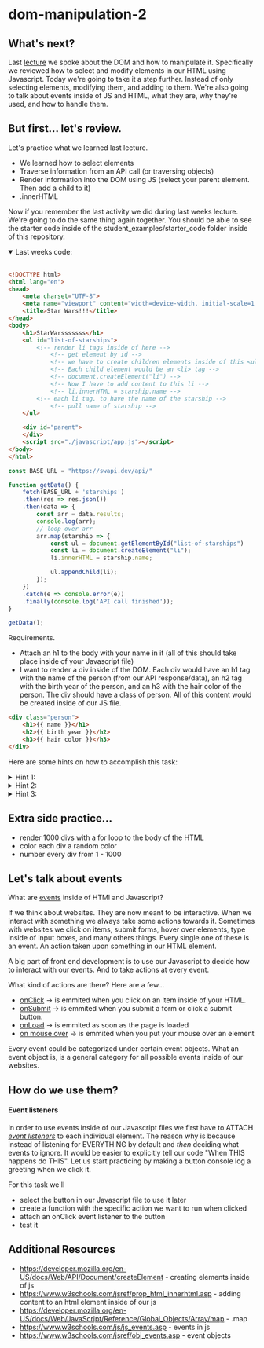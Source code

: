 # dom-manipulation-2

## What's next?
Last [lecture](https://github.com/angeljuarez77/dom-manipulation) we spoke about the DOM and how to manipulate it. Specifically we reviewed how to select and modify elements in our HTML using Javascript. Today we're going to take it a step further. Instead of only selecting elements, modifying them, and adding to them. We're also going to talk about events inside of JS and HTML, what they are, why they're used, and how to handle them.

## But first... let's review.
Let's practice what we learned last lecture.
* We learned how to select elements
* Traverse information from an API call (or traversing objects)
* Render information into the DOM using JS (select your parent element. Then add a child to it)
* .innerHTML

Now if you remember the last activity we did during last weeks lecture. We're going to do the same thing again together. You should be able to see the starter code inside of the student_examples/starter_code folder inside of this repository.
<details open>
<summary>Last weeks code:</summary>
<br>

```html
<!DOCTYPE html>
<html lang="en">
<head>
    <meta charset="UTF-8">
    <meta name="viewport" content="width=device-width, initial-scale=1.0">
    <title>Star Wars!!!</title>
</head>
<body>
    <h1>StarWarsssssss</h1>
    <ul id="list-of-starships">
        <!-- render li tags inside of here -->
            <!-- get element by id -->
            <!-- we have to create children elements inside of this <ul> -->
            <!-- Each child element would be an <li> tag -->
            <!-- document.createElement("li") -->
            <!-- Now I have to add content to this li -->
            <!-- li.innerHTML = starship.name -->
        <!-- each li tag. to have the name of the starship -->
            <!-- pull name of starship -->
    </ul>

    <div id="parent">
    </div>
    <script src="./javascript/app.js"></script>
</body>
</html>
```

```javascript
const BASE_URL = "https://swapi.dev/api/"

function getData() {
    fetch(BASE_URL + 'starships')
    .then(res => res.json())
    .then(data => {
        const arr = data.results;
        console.log(arr);
        // loop over arr
        arr.map(starship => {
            const ul = document.getElementById("list-of-starships")
            const li = document.createElement("li");
            li.innerHTML = starship.name;

            ul.appendChild(li);
        });
    })
    .catch(e => console.error(e))
    .finally(console.log('API call finished'));
}

getData();
```
</details>

Requirements.
* Attach an h1 to the body with your name in it (all of this should take place inside of your Javascript file)
* I want to render a div inside of the DOM. Each div would have an h1 tag with the name of the person (from our API response/data), an h2 tag with the birth year of the person, and an h3 with the hair color of the person.
The div should have a class of person. All of this content would be created inside of our JS file.
```html
<div class="person">
    <h1>{{ name }}</h1>
    <h2>{{ birth year }}</h2>
    <h3>{{ hair color }}</h3>
</div>
```

Here are some hints on how to accomplish this task:
<details>
<summary>Hint 1:</summary>
<br>
First we have to select the parent element. Why? Well the parent element is the container that's going to carry all of the information that are going to render. If you don't select something from the DOM then you'll essentially be sending the information we received to the void.

```javascript
/*
 * How do we select a SINGLE element from the DOM?
*/
const element = document.getElementById('element_id');
/*
 * Now that you selected the element in the line above we could manipulate it (or add information to it) as we want/need
 * Here is an example of a few methods that we could run on it
*/
element.style.color = "red"; // <== this will change the font color of anything inside of the HTML element to red

element.style.appendChild(anotherElementCreatedFromJS); // <== do you remember what this does? Think: What is that param inside of the parentheses?
```
</details>

<details>
<summary>Hint 2:</summary>
<br>
When you choose a parent element you could add children to it (remember. A CHILD element is just an element inside of another element)
Example of children element:

```html
<!-- the ul (unordered list) in this case is the parent element of all of the li tags -->
<ul>
    <li>First Item</li> <!-- This li is the child element of the ul tag. Why? Because this li is inside of the ul tag -->
    <li>Second Item</li>
    <li>Third Item</li>
    <li>Fourth Item</li>
</ul>
```

Now that we have a parent element. We could CREATE elements inside of our Javascript file that would later be intended to be used as children elements. The way we make these created elements to children elements is like so

```javascript
// first you choose the parent element
const el = document.getElementById('element_id');
const newCreatedElement = document.createElement('h1'); // <== this creates an h1 tag that we could use throughout our JS file
h1.innerHTML = "Some hardcoded text";
el.appendChild(newCreatedElement); // <== this adds the h1 we created and manipulated in the last 2 lines as a CHILD of HTML element selected in the first line.
```
</details>

<details>
<summary>Hint 3:</summary>
<br>
In the last 2 hints we selected a parent element and also learned how to create an element and append it as a child. We just have to just loop through our API data (an array of objects) and use the techniques from the last 2 hints to append the information we're looping through to our selected DOM element.

How do we loop through an array of information? Well there are a few options. We could use a [for loop](https://developer.mozilla.org/en-US/docs/Web/JavaScript/Reference/Statements/for), the [.forEach](https://developer.mozilla.org/en-US/docs/Web/JavaScript/Reference/Global_Objects/Array/forEach) array method, and the [.map](https://developer.mozilla.org/en-US/docs/Web/JavaScript/Reference/Global_Objects/Array/map) array method in our Javascript. I HIGHLY recommend you use the .map method so we could tackle 2 problems constantly encountered in software engineering.
1) We want to minimize the amount of code we write.
2) We don't want to risk compromising the integrity of our source of information.

```javascript
const arrOfObjects; // <== let's imagine this is an array of objects
/*
 * we could loop through it with a .map method and console.log every individual object to our html page/browser console
*/
arrOfObjects.map(item => console.log(item)); // <== this would log out every individual index/element/object within our array to the console on seperate lines.

arrOfObjects.map(item => console.log(item.property));

/*
 * if we have an array with objects. And every object inside of the array looks LIKE this obj below
 * (properties stay the same. Values change)
 * {
 *     "birth_year": "19 BBY",
 *     "eye_color": "Blue",
 *     "films": [
 *         "https://swapi.dev/api/films/1/",
 *         ...
 *     ],
 *     "gender": "Male",
 *     "hair_color": "Blond",
 *     "height": "172",
 *     "homeworld": "https://swapi.dev/api/planets/1/",
 *     "mass": "77",
 *     "name": "Luke Skywalker",
 *     "skin_color": "Fair",
 *     "created": "2014-12-09T13:50:51.644000Z",
 *     "edited": "2014-12-10T13:52:43.172000Z",
 *     "species": [
 *         "https://swapi.dev/api/species/1/"
 *     ],
 *     "starships": [
 *         "https://swapi.dev/api/starships/12/",
 *         ...
 *     ],
 *     "url": "https://swapi.dev/api/people/1/",
 *     "vehicles": [
 *         "https://swapi.dev/api/vehicles/14/"
 *         ...
 *     ]
 * }
 * And remember... All we want to do is grab up the specific property and add it to our corresponding HTML tag
*/
const data; // let's imagine this is the information from the api response, specifically the array of objects with each person
data.map(person => {
    // let's select the parent element
    const el = document.getElementById('element_id');
    // let's create the elements we'll need that don't exist in our dom
    // and will be used later to append to the parent element
    const div = document.createElement('div'); // html equivalent = <div></div>
    const h1 = document.createElement('h1'); // html equivalent = <h1></h1>
    h1.innerHTML = person.name; // html equivalent = <h1>Luke Skywalker</h1>
    const h2 = document.createElement('h2'); // html equiv = <h2></h2>
    h2.innerHTML = person.birth_year; // html equiv = <h2>19 BBY</h2>
    const h3 = document.createElement('h3'); // html equiv = <h3></h3>
    h3.innerHTML = person.hair_color; // html equiv = <h3>Blonde</h3>
    // we need to add the h1, h2, and h3 to our div as children of the div element so...
    div.appendChild(h1);
    /*
     * our div went from being an empty div (<div></div>) to this -->
     * <div>
     *    <h1>Luke Skywalker</h1>
     * </div>
    */
    div.appendChild(h2);
    /*
     * our div went from...
     * <div>
     *    <h1>Luke Skywalker</h1>
     * </div>
     *
     * to...
     *
     * <div>
     *    <h1>Luke Skywalker</h1>
     *    <h2>19 BBY</h2>
     * </div>
    */
    div.appendChild(h3);
    /*
     * our div went from...
     * <div>
     *    <h1>Luke Skywalker</h1>
     *    <h2>19 BBY</h2>
     * </div>
     *
     * to...
     *
     * <div>
     *    <h1>Luke Skywalker</h1>
     *    <h2>19 BBY</h2>
     *    <h3>Blonde</h3>
     * </div>
    */
    // now that we finally have our div with all the info we want. We could append the div to our parent element
    el.appendChild(div);
})
```
</details>

## Extra side practice...
* render 1000 divs with a for loop to the body of the HTML
* color each div a random color
* number every div from 1 - 1000

## Let's talk about events
What are [events](https://www.w3schools.com/js/js_events.asp) inside of HTMl and Javascript?

If we think about websites. They are now meant to be interactive. When we interact with something we always take some actions towards it. Sometimes with websites we click on items, submit forms, hover over elements, type inside of input boxes, and many others things. Every single one of these is an event. An action taken upon something in our HTML element.

A big part of front end development is to use our Javascript to decide how to interact with our events. And to take actions at every event.

What kind of actions are there? Here are a few...
* [onClick](https://www.w3schools.com/jsref/event_onclick.asp) -> is emmited when you click on an item inside of your HTML.
* [onSubmit](https://www.w3schools.com/jsref/event_onsubmit.asp) -> is emmited when you submit a form or click a submit button.
* [onLoad](https://www.w3schools.com/jsref/event_onload.asp) -> is emmited as soon as the page is loaded
* [on mouse over](https://www.w3schools.com/jsref/event_onmouseover.asp) -> is emmited when you put your mouse over an element

Every event could be categorized under certain event objects. What an event object is, is a general category for all possible events inside of our websites.

## How do we use them?

#### Event listeners
In order to use events inside of our Javascript files we first have to ATTACH [*_event listeners_*](https://www.w3schools.com/js/js_htmldom_eventlistener.asp) to each individual element. The reason why is because instead of listening for EVERYTHING by default and _then_ deciding what events to ignore. It would be easier to explicitly tell our code "When THIS happens do THIS". Let us start practicing by making a button console log a greeting when we click it.

For this task we'll
* select the button in our Javascript file to use it later
* create a function with the specific action we want to run when clicked
* attach an onClick event listener to the button
* test it

## Additional Resources
* https://developer.mozilla.org/en-US/docs/Web/API/Document/createElement - creating elements inside of js
* https://www.w3schools.com/jsref/prop_html_innerhtml.asp - adding content to an html element inside of our js
* https://developer.mozilla.org/en-US/docs/Web/JavaScript/Reference/Global_Objects/Array/map - .map
* https://www.w3schools.com/js/js_events.asp - events in js
* https://www.w3schools.com/jsref/obj_events.asp - event objects